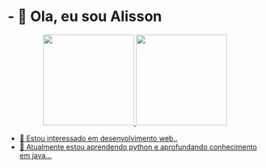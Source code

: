 
<h1>- 👋 Ola, eu sou Alisson</h1>

<div align="center">
  <a href="https://github.com/4l1son">
  <img height="180em" src="https://github-readme-stats.vercel.app/api?username=4l1son&show_icons=true&theme=dracula&include_all_commits=true&count_private=true"/>
  <img height="180em" src="https://github-readme-stats.vercel.app/api/top-langs/?username=4l1son&layout=compact&langs_count=7&theme=dracula"/>
</div>


- 👀 Estou interessado em desenvolvimento web..
- 🌱 Atualmente estou aprendendo python e aprofundando conhecimento em java...


<!---
4l1sson/4l1sson is a ✨ special ✨ repository because its `README.md` (this file) appears on your GitHub profile.
You can click the Preview link to take a look at your changes.
--->
